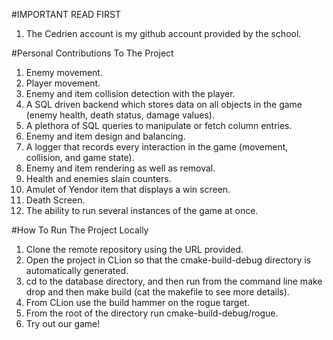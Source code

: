 #IMPORTANT READ FIRST
1. The Cedrien account is my github account provided by the school.

#Personal Contributions To The Project
1. Enemy movement.
2. Player movement.
3. Enemy and item collision detection with the player.
4. A SQL driven backend which stores data on all objects in the game (enemy health, death status, damage values).
5. A plethora of SQL queries to manipulate or fetch column entries.
6. Enemy and item design and balancing.
7. A logger that records every interaction in the game (movement, collision, and game state).
8. Enemy and item rendering as well as removal.
9. Health and enemies slain counters.
10. Amulet of Yendor item that displays a win screen.
11. Death Screen.
12. The ability to run several instances of the game at once.

#How To Run The Project Locally
1. Clone the remote repository using the URL provided.
2. Open the project in CLion so that the cmake-build-debug directory is automatically generated.
3. cd to the database directory, and then run from the command line make drop and then make build (cat the makefile to see more details).
4. From CLion use the build hammer on the rogue target.
5. From the root of the directory run cmake-build-debug/rogue.
6. Try out our game!

